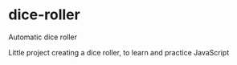 # dice-roller
Automatic dice roller

Little project creating a dice roller, to learn and practice JavaScript
